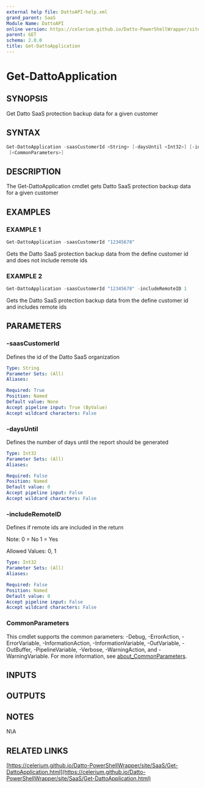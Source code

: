 ```yaml
---
external help file: DattoAPI-help.xml
grand_parent: SaaS
Module Name: DattoAPI
online version: https://celerium.github.io/Datto-PowerShellWrapper/site/SaaS/Get-DattoApplication.html
parent: GET
schema: 2.0.0
title: Get-DattoApplication
---
```


# Get-DattoApplication

## SYNOPSIS
Get Datto SaaS protection backup data for a given customer

## SYNTAX

```powershell
Get-DattoApplication -saasCustomerId <String> [-daysUntil <Int32>] [-includeRemoteID <Int32>]
 [<CommonParameters>]
```

## DESCRIPTION
The Get-DattoApplication cmdlet gets Datto SaaS protection
backup data for a given customer

## EXAMPLES

### EXAMPLE 1
```powershell
Get-DattoApplication -saasCustomerId "12345678"
```

Gets the Datto SaaS protection backup data from the define customer id and
does not include remote ids

### EXAMPLE 2
```powershell
Get-DattoApplication -saasCustomerId "12345678" -includeRemoteID 1
```

Gets the Datto SaaS protection backup data from the define customer id and
includes remote ids

## PARAMETERS

### -saasCustomerId
Defines the id of the Datto SaaS organization

```yaml
Type: String
Parameter Sets: (All)
Aliases:

Required: True
Position: Named
Default value: None
Accept pipeline input: True (ByValue)
Accept wildcard characters: False
```

### -daysUntil
Defines the number of days until the report should be generated

```yaml
Type: Int32
Parameter Sets: (All)
Aliases:

Required: False
Position: Named
Default value: 0
Accept pipeline input: False
Accept wildcard characters: False
```

### -includeRemoteID
Defines if remote ids are included in the return

Note:
    0 = No
    1 = Yes

Allowed Values:
    0, 1

```yaml
Type: Int32
Parameter Sets: (All)
Aliases:

Required: False
Position: Named
Default value: 0
Accept pipeline input: False
Accept wildcard characters: False
```

### CommonParameters
This cmdlet supports the common parameters: -Debug, -ErrorAction, -ErrorVariable, -InformationAction, -InformationVariable, -OutVariable, -OutBuffer, -PipelineVariable, -Verbose, -WarningAction, and -WarningVariable. For more information, see [about_CommonParameters](http://go.microsoft.com/fwlink/?LinkID=113216).

## INPUTS

## OUTPUTS

## NOTES
N\A

## RELATED LINKS

[https://celerium.github.io/Datto-PowerShellWrapper/site/SaaS/Get-DattoApplication.html](https://celerium.github.io/Datto-PowerShellWrapper/site/SaaS/Get-DattoApplication.html)

